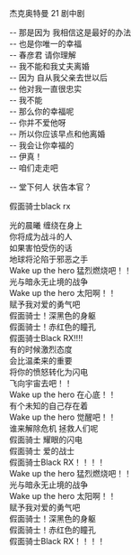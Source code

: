 杰克奥特曼 21 剧中剧  

-- 那是因为 我相信这是最好的办法  
-- 也是你唯一的幸福  
-- 春彦君 请你理解  
-- 我不能和我丈夫离婚  
-- 因为 自从我父亲去世以后  
-- 他对我一直很忠实  
-- 我不能  
-- 那么你的幸福呢  
-- 你并不爱他呀  
-- 所以你应该早点和他离婚  
-- 我会让你幸福的  
-- 伊真！  
-- 咱们走走吧  


-- 堂下何人 状告本官？



假面骑士black rx     


光的晨曦 缠绕在身上  
你将成为战斗的人  
如果害怕受伤的话  
地球将沦陷于邪恶之手  
Wake up the hero 猛烈燃烧吧！！  
光与暗永无止境的战争  
Wake up the hero 太阳啊！！  
赋予我对爱的勇气吧  
假面骑士！深黑色的身躯  
假面骑士！赤红色的瞳孔  
假面骑士Black RX!!!!  
有的时候激烈态度  
会比温柔来的重要  
将你的愤怒转化为闪电  
飞向宇宙去吧！！  
Wake up the hero 在心底！！  
有个未知的自己存在着  
Wake up the hero 觉醒吧！！  
谁来解除危机 拯救人们呢  
假面骑士 耀眼的闪电  
假面骑士 爱的战士  
假面骑士Black RX！！！！  
Wake up the hero 猛烈燃烧吧！！  
光与暗永无止境的战争  
Wake up the hero 太阳啊！！  
赋予我对爱的勇气吧  
假面骑士！深黑色的身躯  
假面骑士！赤红色的瞳孔  
假面骑士Black RX！！！！  